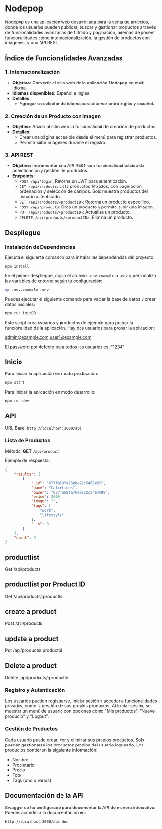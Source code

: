 
# Nodepop 

Nodepop es una aplicación web desarrollada para la venta de artículos, donde los usuarios pueden publicar, buscar y gestionar productos a través de funcionalidades avanzadas de filtrado y paginación, además de poseer funcionalidades como internacionalización, la gestión de productos con imágenes, y una API REST.

## Índice de Funcionalidades Avanzadas

### 1. Internacionalización

- **Objetivo**: Convertir el sitio web de la aplicación Nodepop en multi-idioma.
- **Idiomas disponibles**: Español e Inglés.
- **Detalles**:
  - Agregar un selector de idioma para alternar entre inglés y español.

### 2. Creación de un Producto con Imagen

- **Objetivo**: Añadir al sitio web la funcionalidad de creación de productos.
- **Detalles**:
  - Crear una página accesible desde el menú para registrar productos.
  - Permitir subir imágenes durante el registro.

### 3. API REST

- **Objetivo**: Implementar una API REST con funcionalidad básica de autenticación y gestión de productos.
- **Endpoints**:
  - `POST /api/login`: Retorna un JWT para autenticación.
  - `GET /api/products`: Lista productos filtrados, con paginación, ordenación y selección de campos. Solo muestra productos del usuario autenticado.
  - `GET /api/products/<productID>`: Retorna un producto específico.
  - `POST /api/products`: Crea un producto y permite subir una imagen.
  - `PUT /api/products/<productID>`: Actualiza un producto.
  - `DELETE /api/products/<productID>`: Elimina un producto.

## Despliegue

### Instalación de Dependencias

Ejecuta el siguiente comando para instalar las dependencias del proyecto:

```sh
npm install
```

En el primer despliegue, copia el archivo `.env.example` a `.env` y personaliza las variables de entorno según tu configuración:

```sh
cp .env.example .env
```

Puedes ejecutar el siguiente comando para vaciar la base de datos y crear datos iniciales:

```sh
npm run initDB
```

Este script crea usuarios y productos de ejemplo para probar la funcionalidad de la aplicación. Hay dos usuarios para probar la aplicacion:

admin@example.com
user1@example.com

El password por defecto para todos los usuarios es :"1234"

## Inicio

Para iniciar la aplicación en modo producción:

```sh
npm start
```

Para iniciar la aplicación en modo desarrollo:

```sh
npm run dev
```

## API

URL Base: `http://localhost:3000/api`

### Lista de Productos

Método: **GET** `/api/product`

Ejemplo de respuesta:

```json
{
    "results": [
        {
            "_id": "677fa59fa76ebe22c5467e95",
            "name": "Calcetines",
            "owner": "677fa59fa76ebe22c5467e88",
            "price": 2000,
            "image": "",
            "tags": [
                "work",
                "lifestyle"
            ],
            "__v": 0
        }
    ],
    "count": 9
}
```
## productlist 
Get /api/products

## productlist por Product ID
Get /api/products/:productId

## create a product
Post /api/products

## update a product
Put /api/products/:productId

## Delete a product
Delete /api/products/:productId

### Registro y Autenticación

Los usuarios pueden registrarse, iniciar sesión y acceder a funcionalidades privadas, como la gestión de sus propios productos. Al iniciar sesión, se muestra un menú de usuario con opciones como "Mis productos", "Nuevo producto" y "Logout".

### Gestión de Productos

Cada usuario puede crear, ver y eliminar sus propios productos. Solo pueden gestionarse los productos propios del usuario logueado. Los productos contienen la siguiente información:

- Nombre
- Propietario
- Precio
- Foto
- Tags (uno o varios)

## Documentación de la API

Swagger se ha configurado para documentar la API de manera interactiva. Puedes acceder a la documentación en:

```
http://localhost:3000/api-doc
```
